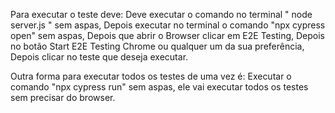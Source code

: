 Para executar o teste deve:
Deve executar o comando no terminal " node server.js " sem aspas,
Depois executar no terminal o comando "npx cypress open" sem aspas,
Depois que abrir o Browser clicar em E2E Testing,
Depois no botão Start E2E Testing Chrome ou qualquer um da sua preferência,
Depois clicar no teste que deseja executar.

Outra forma para executar todos os testes de uma vez é:
Executar o comando "npx cypress run" sem aspas, ele vai executar todos os testes sem precisar do browser.
